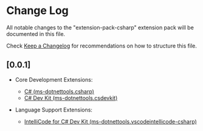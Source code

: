 # Change Log

All notable changes to the "extension-pack-csharp" extension pack will be documented in this file.

Check [Keep a Changelog](http://keepachangelog.com/) for recommendations on how to structure this file.

## [0.0.1]

- Core Development Extensions:
  - [C# (ms-dotnettools.csharp)](https://marketplace.visualstudio.com/items?itemName=ms-dotnettools.csharp)
  - [C# Dev Kit (ms-dotnettools.csdevkit)](https://marketplace.visualstudio.com/items?itemName=ms-dotnettools.csdevkit)

- Language Support Extensions:
  - [IntelliCode for C# Dev Kit (ms-dotnettools.vscodeintellicode-csharp)](https://marketplace.visualstudio.com/items?itemName=ms-dotnettools.vscodeintellicode-csharp)
